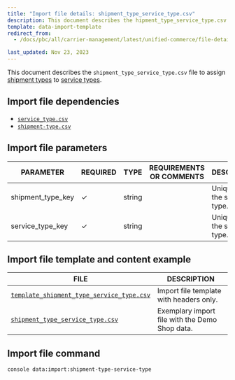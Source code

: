 ```yaml
---
title: "Import file details: shipment_type_service_type.csv"
description: This document describes the hipment_type_service_type.csv file to configure the shipment information in your Spryker Demo Shop.
template: data-import-template
redirect_from:
  - /docs/pbc/all/carrier-management/latest/unified-commerce/file-details-shipment-type-service-type.csv.html

last_updated: Nov 23, 2023
---
```


This document describes the `shipment_type_service_type.csv` file to assign [shipment types](/docs/pbc/all/carrier-management/202311.0/base-shop/shipment-feature-overview.html#shipment-type) to [service types](/docs/pbc/all/service-point-management/{{page.version}}/unified-commerce/service-points-feature-overview.html#service-type).

## Import file dependencies

- [`service_type.csv`](/docs/pbc/all/service-point-management/{{page.version}}/unified-commerce/import-and-export-data/import-file-details-service-type.csv.html)
- [`shipment-type.csv`](/docs/pbc/all/carrier-management/{{page.version}}/base-shop/import-and-export-data/import-file-details-shipment-type.csv.html)

## Import file parameters

| PARAMETER | REQUIRED | TYPE | REQUIREMENTS OR COMMENTS | DESCRIPTION |
|---|---|---|---|---|
| shipment_type_key | ✓ | string    |        | Unique key of the shipment type. |
| service_type_key  | ✓ | string    |        | Unique key of the service type.  |

## Import file template and content example

| FILE | DESCRIPTION |
|---|---|
| [`template_shipment_type_service_type.csv`](https://spryker.s3.eu-central-1.amazonaws.com/docs/pbc/all/carrier-management/unified-commerce/file-details-shipment-type-service-type.csv.md/template_shipment_type_service_type.csv) | Import file template with headers only. |
| [`shipment_type_service_type.csv`](https://spryker.s3.eu-central-1.amazonaws.com/docs/pbc/all/carrier-management/unified-commerce/file-details-shipment-type-service-type.csv.md/shipment_type_service_type.csv) | Exemplary import file with the Demo Shop data. |

## Import file command

```bash
console data:import:shipment-type-service-type
```
